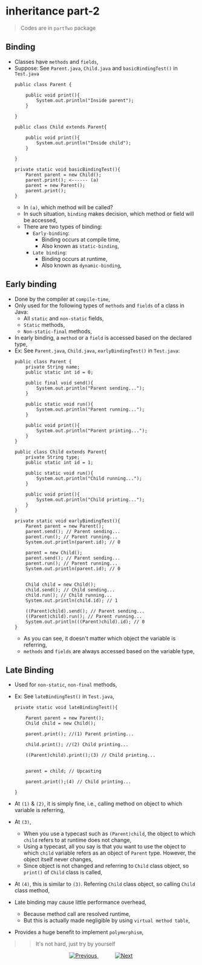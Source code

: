 

# inheritance part-2

> Codes are in `partTwo` package

## Binding
- Classes have `methods` and `fields`,
- Suppose: See `Parent.java`, `Child.java` and `basicBindingTest()` in `Test.java` 
    ```
    public class Parent {
    
        public void print(){
            System.out.println("Inside parent");
        }
        
    }
    ```
    ```
    public class Child extends Parent{
    
        public void print(){
            System.out.println("Inside child");
        }
    
    }
    ```
    ```
    private static void basicBindingTest(){
        Parent parent = new Child();
        parent.print(); <------ (a)
        parent = new Parent();
        parent.print();
    }
    ```
  - In `(a)`, which method will be called?
  - In such situation, `binding` makes decision, which method or field will be accessed,
  - There are two types of binding:
    - `Early-binding`:
      - Binding occurs at compile time,
      - Also known as `static-binding`,
    - `Late binding`:
      - Binding occurs at runtime, 
      - Also known as `dynamic-binding`,


## Early binding
- Done by the compiler at `compile-time`,
- Only used for the following types of `methods` and `fields` of a class in Java:
  - All `static` and `non-static` fields,
  - `Static` methods,
  - `Non-static-final` methods,
- In early binding, a `method` or a `field` is accessed based on the declared type,
- Ex: See `Parent.java`, `Child.java`, `earlyBindingTest()` in `Test.java`:
    ```
    public class Parent {
        private String name;
        public static int id = 0;
    
        public final void send(){
            System.out.println("Parent sending...");
        }
    
        public static void run(){
            System.out.println("Parent running...");
        }
    
        public void print(){
            System.out.println("Parent printing...");
        }
    }
    ```
    ```
    public class Child extends Parent{
        private String type;
        public static int id = 1;
    
        public static void run(){
            System.out.println("Child running...");
        }
    
        public void print(){
            System.out.println("Child printing...");
        }
    }
    ```
    ```
    private static void earlyBindingTest(){
        Parent parent = new Parent(); 
        parent.send(); // Parent sending...
        parent.run(); // Parent running...
        System.out.println(parent.id); // 0
    
        parent = new Child(); 
        parent.send(); // Parent sending...
        parent.run(); // Parent running...
        System.out.println(parent.id); // 0
    
    
        Child child = new Child(); 
        child.send(); // Child sending...
        child.run(); // Child running...
        System.out.println(child.id); // 1
    
        ((Parent)child).send(); // Parent sending...
        ((Parent)child).run(); // Parent running...
        System.out.println(((Parent)child).id); // 0
    }
    ```
  - As you can see, it doesn't matter which object the variable is referring,
  - `methods` and `fields` are always accessed based on the variable type,


## Late Binding
- Used for `non-static`, `non-final` methods,
- Ex: See `lateBindingTest()` in `Test.java`,
    ```
    private static void lateBindingTest(){
    
        Parent parent = new Parent();
        Child child = new Child();
    
        parent.print(); //(1) Parent printing...
    
        child.print(); //(2) Child printing...
    
        ((Parent)child).print();(3) // Child printing...
    
    
        parent = child; // Upcasting
    
        parent.print();(4) // Child printing...
    
    }
    ```
- At `(1)` & `(2)`, it is simply fine, i.e., calling method on object to which variable is referring,
- At `(3)`, 
  - When you use a typecast such as `(Parent)child`, the object to which `child` refers to at runtime does not change,
  - Using a typecast, all you say is that you want to use the object to which `child` variable refers as an object of `Parent` type. However, the object itself never changes,
  - Since object is not changed and referring to `Child` class object, so `print()` of `Child` class is called,
- At `(4)`, this is similar to `(3)`. Referring `Child` class object, so calling `Child` class method,

- Late binding may cause little performance overhead,
  - Because method call are resolved runtime,
  - But this is actually made negligible by using `virtual method table`,
- Provides a huge benefit to implement `polymorphism`,

>> It's not hard, just try by yourself
    
    
    

<!-- bottom_nav_bar_1243 -->
<div align="center">
<a href=".../inheritance/part1/">
    <img src="https://img.shields.io/badge/◀%20Previous-blue?style=for-the-badge" alt="Previous">
</a>
&nbsp;&nbsp;&nbsp;&nbsp;&nbsp;&nbsp;&nbsp;&nbsp;&nbsp;&nbsp;
<a href=".../inheritance/part3/">
    <img src="https://img.shields.io/badge/Next%20▶-blue?style=for-the-badge" alt="Next">
</a>
</div>
<!-- bottom_nav_bar_1243 -->
    